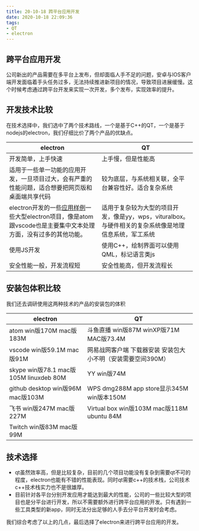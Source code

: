 ```yaml
---
title: 20-10-18 跨平台应用开发
date: 2020-10-18 22:09:36
tags:
- QT
- electron
---
```

## 跨平台应用开发
公司新出的产品需要在多平台上发布，但却面临人手不足的问题，安卓与IOS客户端开发面临着手头任务过多，无法持续推进新项目的情况，导致项目进展缓慢。这个时候考虑通过跨平台开发来实现一次开发，多个发布，实现效率的提升。
<!-- more-->

## 开发技术比较
在技术选择中，我们选中了两个技术路线，一个是基于C++的QT，一个是基于nodejs的electron，我们仔细比价了两个产品的优缺点。

|electron|QT|
|---|---|
|开发简单，上手快速|上手慢，但是性能高|
|适用于一些单一功能的应用开发，一旦项目过大，会有严重的性能问题，适合想要把网页版和桌面端共享代码|较为底层，与系统相关联，全平台兼容性好。适合复杂系统|
|electron开发的一些[应用样例](https://www.electronjs.org/apps)一些大型electron项目，像是atom跟vscode也是主要集中文本处理方面，没有过多的其他功能。|适用于复杂较为大型的项目开发，像是yy，wps，vituralbox。与硬件相关的复杂系统像是地理信息系统，军工系统|
|使用JS开发|使用C++，绘制界面可以使用QML，标记语言类js|
|安全性能一般，开发流程短|安全性能高，但开发流程长|

## 安装包体积比较
我们还去调研使用这两种技术的产品的安装包的体积

|electron|QT|
|--|--|
|atom  win版170M mac版183M|斗鱼直播 win版87M winXP版71M MAC版73.4M|
|vscode win版59.1M mac版91M|网易战网客户端 下载器安装 安装包大小不明（安装需要空间390M）
|skype win版78.1 mac版105M linuxdeb 80M|YY win版74M|
|github desktop win版96M mac版103M|WPS  dmg288M  app store显示345M  win版本150M|
|飞书 win版247M mac版227M|Virtual box win版103M mac版118M ubuntu 84M|
|Twitch win版83M mac版99M||

## 技术选择
- qt虽然效率高，但是比较复杂，目前的几个项目功能没有复杂到需要qt不可的程度，electron也能有不错的性能表现。同时qt需要c++的技术栈，公司技术c++技术栈实力也不是很雄厚。
- 目前针对各平台分别开发应用才能达到最大的性能，公司的一些比较大型的项目也是分平台进行开发，所以不需要额外进行跨平台应用的开发。只有遇到一些工具类型的新app，同时无法分出足够的人手去分平台开发时会考虑。

我们综合考虑了以上的几点，最后选择了electron来进行跨平台应用的开发。

